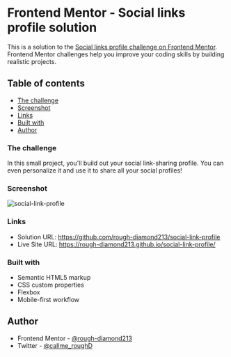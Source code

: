 # Frontend Mentor - Social links profile solution

This is a solution to the [Social links profile challenge on Frontend Mentor](https://www.frontendmentor.io/challenges/social-links-profile-UG32l9m6dQ). Frontend Mentor challenges help you improve your coding skills by building realistic projects. 

## Table of contents

  - [The challenge](#the-challenge)
  - [Screenshot](#screenshot)
  - [Links](#links)
  - [Built with](#built-with)
  - [Author](#author)

### The challenge

In this small project, you'll build out your social link-sharing profile. You can even personalize it and use it to share all your social profiles!

### Screenshot

![social-link-profile](https://github.com/user-attachments/assets/d2d0dab8-11d2-4373-aae9-fdc227dbe249)

### Links
- Solution URL: https://github.com/rough-diamond213/social-link-profile
- Live Site URL: https://rough-diamond213.github.io/social-link-profile/

### Built with

- Semantic HTML5 markup
- CSS custom properties
- Flexbox
- Mobile-first workflow

## Author
- Frontend Mentor - [@rough-diamond213](https://www.frontendmentor.io/profile/rough-diamond213)
- Twitter - [@callme_roughD](https://www.twitter.com/callme_roughD)
